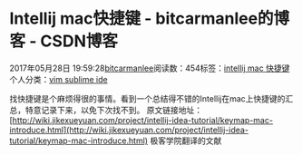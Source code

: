 
# Intellij mac快捷键 - bitcarmanlee的博客 - CSDN博客


2017年05月28日 19:59:28[bitcarmanlee](https://me.csdn.net/bitcarmanlee)阅读数：454标签：[intellij																](https://so.csdn.net/so/search/s.do?q=intellij&t=blog)[mac																](https://so.csdn.net/so/search/s.do?q=mac&t=blog)[快捷键																](https://so.csdn.net/so/search/s.do?q=快捷键&t=blog)[
							](https://so.csdn.net/so/search/s.do?q=mac&t=blog)[
																					](https://so.csdn.net/so/search/s.do?q=intellij&t=blog)个人分类：[vim sublime ide																](https://blog.csdn.net/bitcarmanlee/article/category/6169954)
[
																								](https://so.csdn.net/so/search/s.do?q=intellij&t=blog)


找快捷键是个麻烦得很的事情。看到一个总结得不错的Intellij在mac上快捷键的汇总，特意记录下来，以免下次找不到。
原文链接地址：
[http://wiki.jikexueyuan.com/project/intellij-idea-tutorial/keymap-mac-introduce.html](http://wiki.jikexueyuan.com/project/intellij-idea-tutorial/keymap-mac-introduce.html)
极客学院翻译的文献

